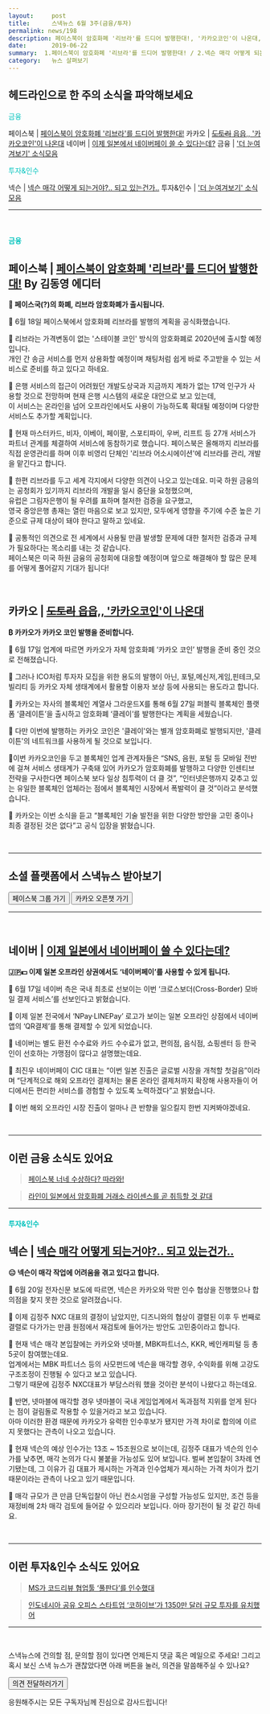 ```yaml
---
layout:     post
title:      스낵뉴스 6월 3주(금융/투자) 
permalink: news/198
description: 페이스북이 암호화폐 '리브라'를 드디어 발행한대!, '카카오코인'이 나온대, 이제 일본에서 네이버페이 쓸 수 있다는데?, 넥슨 매각 어떻게 되는거야?.. 되고 있는건가..
date:       2019-06-22
summary:  1.페이스북이 암호화폐 '리브라'를 드디어 발행한대! / 2.넥슨 매각 어떻게 되는거야?.. 되고 있는건가.. / 그 외 카카오,네이버 소식 등도 있어요!
category:   뉴스 살펴보기
---
```


## 헤드라인으로 한 주의 소식을 파악해보세요

<a href="#fintech"></a><span style = "color: #00c3bd">금융</span>

페이스북 | [페이스북이 암호화폐 '리브라'를 드디어 발행한대!](#facebookLibra_finance_06_22)
카카오 | [~~도토리~~ 읍읍,, '카카오코인'이 나온대](#kakaoCoin_finance_06_22)
네이버 | [이제 일본에서 네이버페이 쓸 수 있다는데?](#naverpayJapan_finance_06_22)
금융 | ['더 눈여겨보기' 소식모음](#morethings_finance_06_22)


<a href="#invest"></a><span style = "color: #00c3bd"> 투자&인수</span>

넥슨 | [넥슨 매각 어떻게 되는거야?.. 되고 있는건가..](#nexonMnAProgree_investment_06_22)
투자&인수 | ['더 눈여겨보기' 소식모음](#morethings_investment_06_22)

- - -

<br>

#### <a name="fintech"></a><span style = "color: #00c3bd">금융</span>

## <a name="facebookLibra_finance_06_22"></a>페이스북 | [페이스북이 암호화폐 '리브라'를 드디어 발행한대!](https://news.naver.com/main/read.nhn?mode=LSD&mid=shm&sid1=105&oid=092&aid=0002164370) By 김동영 에디터

<strong>💸 페이스국(?)의 화폐, 리브라 암호화폐가 출시됩니다.</strong>

📍 6월 18일 페이스북에서 암호화폐 리브라를 발행의 계획을 공식화했습니다.

📍 리브라는 가격변동이 없는 '스테이블 코인' 방식의 암호화폐로 2020년에 출시할 예정입니다.  
개인 간 송금 서비스를 먼저 상용화할 예정이며 채팅처럼 쉽게 바로 주고받을 수 있는 서비스로 준비를 하고 있다고 하네요.

📍 은행 서비스의 접근이 어려웠던 개발도상국과 지금까지 계좌가 없는 17억 인구가 사용할 것으로 전망하며 현재 은행 시스템의 새로운 대안으로 보고 있는데,  
이 서비스는 온라인을 넘어 오프라인에서도 사용이 가능하도록 확대될 예정이며 다양한 서비스도 추가할 계획입니다.

📍 현재 마스터카드, 비자, 이베이, 페이팔, 스포티파이, 우버, 리프트 등 27개 서비스가 파트너 관계를 체결하여 서비스에 동참하기로 했습니다.
페이스북은 올해까지 리브라를 직접 운영관리를 하며 이후 비영리 단체인 '리브라 어소시에이션'에 리브라를 관리, 개발을 맡긴다고 합니다.

📍 한편 리브라를 두고 세계 각지에서 다양한 의견이 나오고 있는데요.
미국 하원 금융의는 공청회가 있기까지 리브라의 개발을 일시 중단을 요청했으며,  
유럽은 그림자은행이 될 우려를 표하며 철저한 검증을 요구했고,  
영국 중앙은행 총재는 열린 마음으로 보고 있지만, 모두에게 영향을 주기에 수준 높은 기준으로 규제 대상이 돼야 한다고 말하고 있네요.

📍 공통적인 의견으로 전 세계에서 사용될 만큼 발생할 문제에 대한 철저한 검증과 규제가 필요하다는 목소리를 내는 것 같습니다.  
페이스북은 미국 하원 금융의 공청회에 대응할 예정이며 앞으로 해결해야 할 많은 문제를 어떻게 풀어갈지 기대가 됩니다!

<br>


## <a name="kakaoCoin_finance_06_22"></a>카카오 | [~~도토리~~ 읍읍,, '카카오코인'이 나온대](https://news.naver.com/main/read.nhn?mode=LSD&mid=shm&sid1=105&oid=014&aid=0004246195)

<strong> ₿ 카카오가 카카오 코인 발행을 준비합니다.</strong>

📍 6월 17일 업계에 따르면 카카오가 자체 암호화폐 ‘카카오 코인’ 발행을 준비 중인 것으로 전해졌습니다.

📍 그러나 ICO처럼 투자자 모집을 위한 용도의 발행이 아닌, 포털,메신저,게임,핀테크,모빌리티 등 카카오 자체 생태계에서 활용할 이용자 보상 등에 사용되는 용도라고 합니다.

📍 카카오는 자사의 블록체인 계열사 그라운드X를 통해 6월 27일 퍼블릭 블록체인 플랫폼 ‘클레이튼’을 출시하고 암호화폐 ‘클레이’를 발행한다는 계획을 세웠습니다.

📍 다만 이번에 발행하는 카카오 코인은 '클레이'와는 별개 암호화폐로 발행되지만, '클레이튼'의 네트워크를 사용하게 될 것으로 보입니다.

📍이번 카카오코인을 두고 블록체인 업계 관계자들은 “SNS, 음원, 포털 등 모바일 전반에 걸쳐 서비스 생태계가 구축돼 있어 카카오가 암호화폐를 발행하고 다양한 인센티브 전략을 구사한다면 페이스북 보다 일상 침투력이 더 클 것”, “인터넷은행까지 갖추고 있는 유일한 블록체인 업체라는 점에서 블록체인 시장에서 폭발력이 클 것”이라고 분석했습니다.

📍 카카오는 이번 소식을 듣고 “블록체인 기술 발전을 위한 다양한 방안을 고민 중이나 최종 결정된 것은 없다”고 공식 입장을 밝혔습니다.

<br>

- - -

## 소셜 플랫폼에서 스낵뉴스 받아보기

<a class="button_post_a" href="https://www.facebook.com/groups/2025149054465611/?ref=group_browse_new" onclick="ga('send', 'event', 'post', 'click', 'facebook');" ><button class="button_post_refer">페이스북 그룹 가기</button></a>
<a class="button_post_a" href="https://goo.gl/forms/wf7tAS667BXFi04k2" onclick="ga('send', 'event', 'post', 'click', 'kakao');" ><button class="button_post_refer" >카카오 오픈챗 가기</button></a>

- - -

<br>

## <a name="naverpayJapan_finance_06_22"></a>네이버 | [이제 일본에서 네이버페이 쓸 수 있다는데?](https://news.naver.com/main/read.nhn?mode=LSD&mid=shm&sid1=105&oid=021&aid=0002394122)

<strong>🇯🇵💵 이제 일본 오프라인 상권에서도 ‘네이버페이’를 사용할 수 있게 됩니다.</strong>

📍 6월 17일 네이버 측은 국내 최초로 선보이는 이번 ‘크로스보더(Cross-Border) 모바일 결제 서비스’를 선보인다고 밝혔습니다.

📍 이제 일본 전국에서 ‘NPay·LINEPay’ 로고가 보이는 일본 오프라인 상점에서 네이버 앱의 ‘QR결제’를 통해 결제할 수 있게 되었습니다.

📍 네이버는 별도 환전 수수료와 카드 수수료가 없고, 편의점, 음식점, 쇼핑센터 등 한국인이 선호하는 가맹점이 많다고 설명했는데요.

📍 최진우 네이버페이 CIC 대표는 “이번 일본 진출은 글로벌 시장을 개척할 첫걸음”이라며 “단계적으로 해외 오프라인 결제처는 물론 온라인 결제처까지 확장해 사용자들이 어디에서든 편리한 서비스를 경험할 수 있도록 노력하겠다”고 밝혔습니다.

📍 이번 해외 오프라인 시장 진출이 얼마나 큰 반향을 일으킬지 한번 지켜봐야겠네요.

<br>

- - -

## <a name="morethings_finance_06_22"></a>이런 금융 소식도 있어요

> [페이스북 너네 수상하다? 따라와!](https://news.naver.com/main/read.nhn?mode=LSD&mid=shm&sid1=105&oid=092&aid=0002164479)

> [라인이 일본에서 암호화폐 거래소 라이센스를 곧 취득할 것 같대](http://news1.kr/articles/?3650616)

- - -

#### <a name="invest"></a><span style = "color: #00c3bd">투자&인수</span>

## <a name="nexonMnAProgree_investment_06_22"></a>넥슨 | [넥슨 매각 어떻게 되는거야?.. 되고 있는건가..](https://news.naver.com/main/read.nhn?mode=LSD&mid=shm&sid1=105&oid=032&aid=0002946946)

<strong>😑 넥슨이 매각 작업에 어려움을 겪고 있다고 합니다. </strong>

📍 6월 20일 전자신문 보도에 따르면, 넥슨은 카카오와 막판 인수 협상을 진행했으나 합의점을 찾지 못한 것으로 알려졌습니다.

📍 이제 김정주 NXC 대표의 결정이 남았지만, 디즈니와의 협상이 결렬된 이후 두 번째로 결렬로 다가가는 만큼 원점에서 재검토에 들어가는 방안도 고민중이라고 합니다.

📍 현재 넥슨 매각 본입찰에는 카카오와 넷마블, MBK파트너스, KKR, 베인캐피털 등 총 5곳이 참여했는데요.  
업계에서는 MBK 파트너스 등의 사모펀드에 넥슨을 매각할 경우, 수익화를 위해 고강도 구조조정이 진행될 수 있다고 보고 있습니다.   
그렇기 때문에 김정주 NXC대표가 부담스러워 했을 것이란 분석이 나왔다고 하는데요. 

📍 반면, 넷마블에 매각할 경우 넷마블이 국내 게임업계에서 독과점적 지위를 얻게 된다는 점이 걸림돌로 작용할 수 있을거라고 보고 있습니다.   
아마 이러한 환경 때문에 카카오가 유력한 인수후보가 됐지만 가격 차이로 합의에 이르지 못했다는 관측이 나오고 있습니다.

📍 현재 넥슨의 예상 인수가는 13조 ~ 15조원으로 보이는데, 김정주 대표가 넥슨의 인수가를 낮추면, 매각 논의가 다시 불붙을 가능성도 있어 보입니다. 
벌써 본입찰이 3차례 연기됐는데, 그 이유가 김 대표가 제시하는 가격과 인수업체가 제시하는 가격 차이가 컸기 때문이라는 관측이 나오고 있기 때문입니다.

📍 매각 규모가 큰 만큼 단독입찰이 아닌 컨소시엄을 구성할 가능성도 있지만, 조건 등을 재정비해 2차 매각 검토에 들어갈 수 있으리라 보입니다. 
아마 장기전이 될 것 같긴 하네요.


<br>

- - -

## <a name="morethings_investment_06_22"></a>이런 투자&인수 소식도 있어요

> [MS가 코드리뷰 협업툴 ‘풀판다’를 인수했대](http://www.zdnet.co.kr/view/?no=20190618161416)

> [인도네시아 공유 오피스 스타트업 ‘코하이브’가 1350만 달러 규모 투자를 유치했어](https://platum.kr/archives/123320)

- - -

<br>


스낵뉴스에 건의할 점, 문의할 점이 있다면 언제든지 댓글 혹은 메일으로 주세요!
그리고 혹시 보신 스낵 뉴스가 괜찮았다면 아래 버튼을 눌러, 의견을 말씀해주실 수 있나요?

<a class="button_post_a" href="https://seanlion.typeform.com/to/giDc38" onclick="ga('send', 'event', 'post', 'click', 'survey_news');" ><button class="button_post_refer">의견 전달하러가기</button></a>


응원해주시는 모든 구독자님께 진심으로 감사드립니다!

